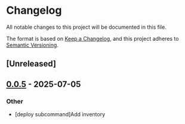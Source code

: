 # Changelog

All notable changes to this project will be documented in this file.

The format is based on [Keep a Changelog](https://keepachangelog.com/en/1.0.0/),
and this project adheres to [Semantic Versioning](https://semver.org/spec/v2.0.0.html).

## [Unreleased]

## [0.0.5](https://github.com/pollenjp/cdk-ansible/compare/cdk-ansible-macro-v0.0.4...cdk-ansible-macro-v0.0.5) - 2025-07-05

### Other

- [deploy subcommand]Add inventory
